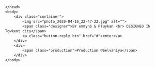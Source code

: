 <!DOCTYPE html>
<html lang="en">
    <head>
        <meta charset="UTF-8">
        <meta name="viewport" content="width=device-width, initial-scale=1.0">
        <title>Document</title>
        <link rel="stylesheet" href="style.css">
        <link rel="stylesheet" href="HelveticaNeue.ttf">
        <link href="https://fonts.googleapis.com/css?family=Oswald:200,300,regular,500,600,700" rel="stylesheet" />

    </head>
    <body>
        <div class="container">
            <img src="photo_2020-04-16_22-47-22.jpg" alt="">
            <span class="designer">BY emmynS & Pluykan <br> DESIGNED IN Towkent city</span>
            <a class="button-reply btn" href="#">enter</a>
        </div> 
        <div>
            <span class="production">Production ©Selvaniya</span>
        </div>       
    </body>
</html>
